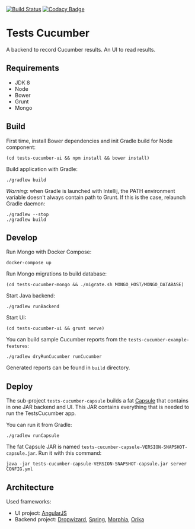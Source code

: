 [![Build Status](https://travis-ci.org/pgentile/tests-cucumber.svg?branch=master)](https://travis-ci.org/pgentile/tests-cucumber)
[![Codacy Badge](https://api.codacy.com/project/badge/grade/666c1c5ba97d4ab0893ed2573fd1e428)](https://www.codacy.com/app/pierre-gentile-perso/tests-cucumber)

Tests Cucumber
==============

A backend to record Cucumber results. An UI to read results.


Requirements
------------

* JDK 8
* Node
* Bower
* Grunt
* Mongo


Build
-----

First time, install Bower dependencies and init Gradle build for Node component:

```
(cd tests-cucumber-ui && npm install && bower install)
```

Build application with Gradle:

```
./gradlew build
```

_Warning_: when Gradle is launched with Intellij, the PATH environment variable doesn't
always contain path to Grunt. If this is the case, relaunch Gradle daemon:

```
./gradlew --stop
./gradlew build
```


Develop
-------

Run Mongo with Docker Compose:

```
docker-compose up
```

Run Mongo migrations to build database:

```
(cd tests-cucumber-mongo && ./migrate.sh MONGO_HOST/MONGO_DATABASE)
```

Start Java backend:

```
./gradlew runBackend
```

Start UI:

```
(cd tests-cucumber-ui && grunt serve)
```

You can build sample Cucumber reports from the `tests-cucumber-example-features`:

```
./gradlew dryRunCucumber runCucumber
```

Generated reports can be found in `build` directory.


Deploy
------

The sub-project `tests-cucumber-capsule` builds a fat [Capsule](http://www.capsule.io) that contains in one JAR
backend and UI. This JAR contains everything that is needed to run the TestsCucumber app.

You can run it from Gradle:

```
./gradlew runCapsule
```

The fat Capsule JAR is named `tests-cucumber-capsule-VERSION-SNAPSHOT-capsule.jar`. Run it with this command:

```
java -jar tests-cucumber-capsule-VERSION-SNAPSHOT-capsule.jar server CONFIG.yml
```


Architecture
------------

Used frameworks:

* UI project: [AngularJS](https://angularjs.org)
* Backend project: [Dropwizard](http://dropwizard.io),
  [Spring](http://spring.io), [Morphia](http://mongodb.github.io/morphia/),
  [Orika](http://orika-mapper.github.io/orika-docs)
